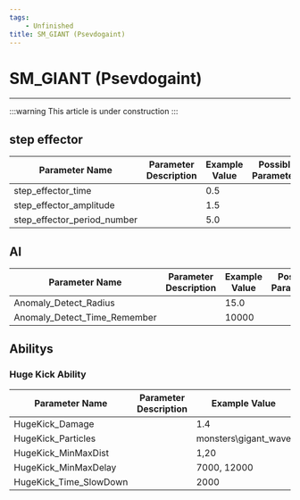 ```yaml
---
tags:
    - Unfinished
title: SM_GIANT (Psevdogaint)
---
```


# SM_GIANT (Psevdogaint)

___

:::warning
This article is under construction
:::

## step effector

| Parameter Name | Parameter Description | Example Value | Possible Parameters |
|---|---|---|---|
| step_effector_time |  | 0.5 |  |
| step_effector_amplitude |  | 1.5 |  |
| step_effector_period_number |  | 5.0 |  |

## AI

| Parameter Name | Parameter Description | Example Value | Possible Parameters |
|---|---|---|---|
| Anomaly_Detect_Radius |  | 15.0 |  |
| Anomaly_Detect_Time_Remember |  | 10000 |  |

## Abilitys

### Huge Kick Ability

| Parameter Name | Parameter Description | Example Value | Possible Parameters |
|---|---|---|---|
| HugeKick_Damage |  | 1.4 |  |
| HugeKick_Particles |  | monsters\gigant_wave |  |
| HugeKick_MinMaxDist |  | 1,20 |  |
| HugeKick_MinMaxDelay |  | 7000, 12000 |  |
| HugeKick_Time_SlowDown |  | 2000 |  |

